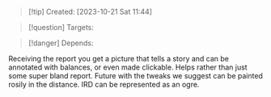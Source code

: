 
>[!tip] Created: [2023-10-21 Sat 11:44]

>[!question] Targets: 

>[!danger] Depends: 

Receiving the report you get a picture that tells a story and can be annotated with balances, or even made clickable.  Helps rather than just some super bland report.  Future with the tweaks we suggest can be painted rosily in the distance.  IRD can be represented as an ogre.